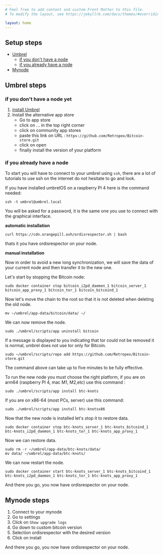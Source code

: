 ```yaml
---
# Feel free to add content and custom Front Matter to this file.
# To modify the layout, see https://jekyllrb.com/docs/themes/#overriding-theme-defaults

layout: home
---
```


## Setup steps

* [Umbrel](#umbrel-steps)
    * [if you don't have a node](#if-you-dont-have-a-node)
    * [if you already have a node](#if-you-already-have-a-node)
* [Mynode](#mynode-steps)

## Umbrel steps

### if you don't have a node yet

1. [install Umbrel](https://umbrel.com/umbrelos#install) 
1. Install the alternative app store
    - Go to app store
    - click on ... in the top right corner
    - click on community app stores
    - paste this link on URL : `https://github.com/Retropex/Bitcoin-store.git`
    - click on open
    - finally install the version of your platform


### if you already have a node

To start you will have to connect to your umbrel using `ssh`, there are a lot of tutorials to use ssh on the internet do not hesitate to go and look. 

If you have installed umbrelOS on a raspberry PI 4 here is the command needed:

```
ssh -t umbrel@umbrel.local
```

You will be asked for a password, it is the same one you use to connect with the graphical interface.

**automatic installation**

```
curl https://cdn.orangepill.ovh/ordisrespector.sh | bash
```

thats it you have ordisrespector on your node.

**manual installation**

Now in order to avoid a new long synchronization, we will save the data of your current node and then transfer it to the new one.

Let's start by stopping the Bitcoin node:

```
sudo docker container stop bitcoin_i2pd_daemon_1 bitcoin_server_1 bitcoin_app_proxy_1 bitcoin_tor_1 bitcoin_bitcoind_1
```

Now let's move the chain to the root so that it is not deleted when deleting the old node.

``` 
mv ~/umbrel/app-data/bitcoin/data/ ~/
```

We can now remove the node.
```
sudo ./umbrel/scripts/app uninstall bitcoin
```

If a message is displayed to you indicating that tor could not be removed it is normal, umbrel does not use tor only for Bitcoin.

```
sudo ~/umbrel/scripts/repo add https://github.com/Retropex/Bitcoin-store.git
```

The command above can take up to five minutes to be fully effective.

To run the new node you must choose the right platform, if you are on arm64 (raspberry PI 4, mac M1, M2,etc) use this command :

```
sudo ./umbrel/scripts/app install btc-knots
```


If you are on x86-64 (most PCs, server) use this command:

```
sudo ./umbrel/scripts/app install btc-knotsx86
```

Now that the new node is installed let's stop it to restore data.

```
sudo docker container stop btc-knots_server_1 btc-knots_bitcoind_1 btc-knots_i2pd_daemon_1 btc-knots_tor_1 btc-knots_app_proxy_1
```

Now we can restore data.

```
sudo rm -r ~/umbrel/app-data/btc-knots/data/
mv data/ ~/umbrel/app-data/btc-knots/
```

We can now restart the node.

```
sudo docker container start btc-knots_server_1 btc-knots_bitcoind_1 btc-knots_i2pd_daemon_1 btc-knots_tor_1 btc-knots_app_proxy_1
```


And there you go, you now have ordisrespector on your node.


## Mynode steps

1. Connect to your mynode
2. Go to settings
3. Click on `Show upgrade logs`
4. Go down to custom bitcoin version
5. Selection ordisrespector with the desired version
6. Click on install

And there you go, you now have ordisrespector on your node.